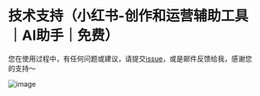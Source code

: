 # 技术支持（小红书-创作和运营辅助工具｜AI助手｜免费） 

您在使用过程中，有任何问题或建议，请提交[issue](https://github.com/zxkletters/xhs_support/issues/new)，或是邮件反馈给我，感谢您的支持～  

![image](https://github.com/user-attachments/assets/28aac8ba-7a05-43c0-8a4f-5a79e418a134)

